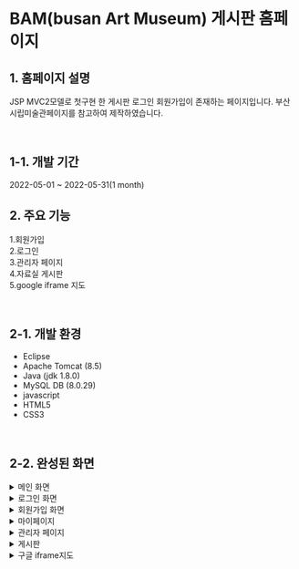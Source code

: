 # BAM(busan Art Museum) 게시판 홈페이지

## 1. 홈페이지 설명 
JSP MVC2모델로 첫구현 한 게시판 로그인 회원가입이 존재하는 페이지입니다.
부산시립미술관페이지를 참고하여 제작하였습니다.

&nbsp;
## 1-1. 개발 기간 
2022-05-01 ~ 2022-05-31(1 month)
&nbsp;

## 2. 주요 기능
1.회원가입<br>
2.로그인<br>
3.관리자 페이지<br>
4.자료실 게시판<br>
5.google iframe 지도


&nbsp;

## 2-1. 개발 환경 

- Eclipse
- Apache Tomcat (8.5)
- Java (jdk 1.8.0)
- MySQL DB (8.0.29)
- javascript
- HTML5
- CSS3

&nbsp;

## 2-2. 완성된 화면
<details>
  <summary>메인 화면</summary>
  <br />
  <div markdown="1">
    <image src="https://user-images.githubusercontent.com/107968231/188774753-27df0b0f-cc04-441a-a3b9-37b17e9e5005.png" />
  </div>
</details>
<details>
  <summary>로그인 화면</summary>
  <br />
  <div markdown="1">
    <image src="https://user-images.githubusercontent.com/107968231/188775013-bd33aaac-c2b1-4adf-97ea-fd821a6a2ae8.png" />
  </div>
</details>
<details>
  <summary>회원가입 화면</summary>
  <br />
  <div markdown="1">
    <image src="https://user-images.githubusercontent.com/107968231/188774812-cfb9440b-0884-4c72-833a-8931430406f1.png" />
     <image src="https://user-images.githubusercontent.com/107968231/188774856-066ffba9-98c2-45db-8747-8bd2cd3641d5.png" />
    <image src="https://user-images.githubusercontent.com/107968231/188774870-9423e6ca-1965-427f-85b8-43599b9ad134.png" />
  </div>
</details>
<details>
  <summary>마이페이지</summary>
  <br />
  <div markdown="1">
    <image src="https://user-images.githubusercontent.com/107968231/188775182-afab7fd5-5406-476c-a753-8359cffc11b3.png" />
        <image src="https://user-images.githubusercontent.com/107968231/188775316-5e31e3fb-5be5-40be-afda-f1cc3c2e9ea2.png" />
  </div>
</details>
<details>
  <summary>관리자 페이지</summary>
  <br />
  <div markdown="1">
    <image src="https://user-images.githubusercontent.com/107968231/188775075-b8b040cc-5181-45b8-be71-528aaacceb76.png" />
        <image src="https://user-images.githubusercontent.com/107968231/188775137-777afe08-483b-4a02-99f7-99f07446e322.png" />
  </div>
</details>
<details>
  <summary>게시판</summary>
  <br />
  <div markdown="1">
     <image src="https://user-images.githubusercontent.com/107968231/188775419-b56807c1-8336-4741-ad91-082e7c21471a.png" />
    <image src="https://user-images.githubusercontent.com/107968231/188775379-3d3c101a-0ed2-43d2-aa51-cd1af07bb004.png" />
    <image src="" />
  </div>
</details>
<details>
  <summary>구글 iframe지도 </summary>
  <br />
  <div markdown="1">
    <image src="https://user-images.githubusercontent.com/107968231/188775499-1d83b1c1-c146-462a-8aa0-908cafdbbd23.png" />
  </div>
</details>
